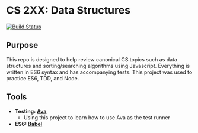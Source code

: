 # CS 2XX: Data Structures

[![Build Status](https://travis-ci.org/danyim/data-structures-js.svg?branch=master)](https://travis-ci.org/danyim/data-structures-js)

## Purpose
This repo is designed to help review canonical CS topics such as data structures and sorting/searching algorithms using Javascript. Everything is written in ES6 syntax and has accompanying tests. This project was used to practice ES6, TDD, and Node.

## Tools
- **Testing: [Ava](https://github.com/avajs/ava)**
  - Using this project to learn how to use Ava as the test runner
- **ES6: [Babel](https://babeljs.io/)**
